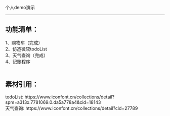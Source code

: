 个人demo演示<hr/>
<h2>
功能清单：<br/>
</h2>
1、购物车（完成）<br/>
2、仿造微软todoList<br/>
3、天气查询（完成）<br/>
4、记账程序<br/>

<br/>
<h2>
素材引用：<br/>
</h2>
todoList: https://www.iconfont.cn/collections/detail?spm=a313x.7781069.0.da5a778a4&cid=18143 <br/>
天气查询: https://www.iconfont.cn/collections/detail?cid=27789 <br/>
